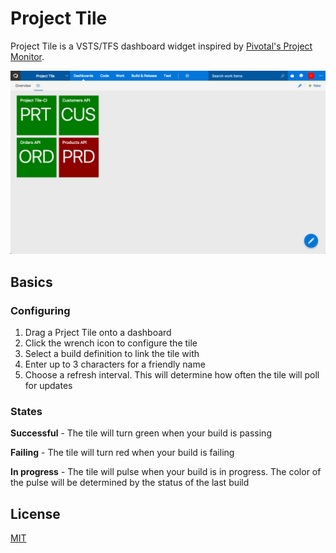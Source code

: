 # Project Tile

Project Tile is a VSTS/TFS dashboard widget inspired by [Pivotal's Project Monitor](https://github.com/pivotal/projectmonitor).

<img src="./img/preview-screenshot.jpg" alt="Project Tile dashboard" style="max-width:100%"/>

## Basics

### Configuring

1. Drag a Prject Tile onto a dashboard
1. Click the wrench icon to configure the tile
1. Select a build definition to link the tile with
1. Enter up to 3 characters for a friendly name
1. Choose a refresh interval. This will determine how often the tile will poll for updates

### States

**Successful** - The tile will turn green when your build is passing

**Failing** - The tile will turn red when your build is failing

**In progress** - The tile will pulse when your build is in progress. The color of the pulse will be determined by the status of the last build

## License
[MIT](https://opensource.org/license/MIT)